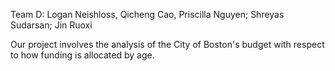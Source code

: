 Team D: Logan Neishloss, Qicheng Cao, Priscilla Nguyen; Shreyas Sudarsan; Jin Ruoxi

Our project involves the analysis of the City of Boston's budget with respect to how funding is allocated by age.